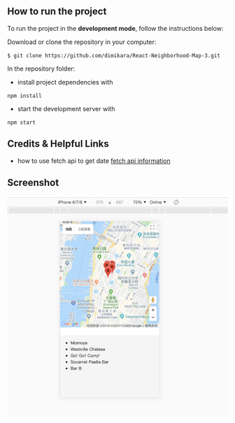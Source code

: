 ## How to run the project

To run the project in the **development mode**, follow the instructions below:

Download or clone the repository in your computer:
```
$ git clone https://github.com/dimikara/React-Neighborhood-Map-3.git
```
In the repository folder:
* install project dependencies with
```
npm install

```
* start the development server with
```
npm start
```

## Credits & Helpful Links
* how to use fetch api to get date [fetch api information](https://developer.foursquare.com/docs/api/venues/explore)

## Screenshot
![Screenshot](./src/readmepicture/mapPicture.png "picture for map")